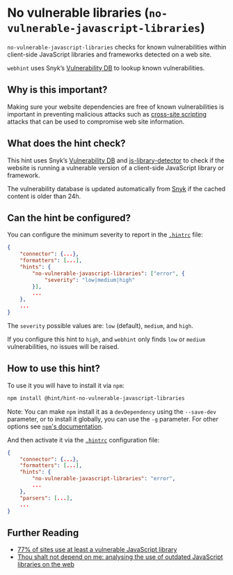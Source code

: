 # No vulnerable libraries (`no-vulnerable-javascript-libraries`)

`no-vulnerable-javascript-libraries` checks for known vulnerabilities
within client-side JavaScript libraries and frameworks detected on a
web site.

`webhint` uses Snyk’s [Vulnerability DB][snykdb] to lookup known
vulnerabilities.

## Why is this important?

Making sure your website dependencies are free of known
vulnerabilities is important in preventing malicious attacks such as
[cross-site scripting][XSS] attacks that can be used to compromise web
site information.

## What does the hint check?

This hint uses Snyk’s [Vulnerability DB][snykdb] and
[js-library-detector][js-library-detector] to check if the
website is running a vulnerable version of a client-side JavaScript
library or framework.

The vulnerability database is updated automatically from [Snyk][snykdb]
if the cached content is older than 24h.

## Can the hint be configured?

You can configure the minimum severity to report in the
[`.hintrc`][hintrc] file:

```json
{
    "connector": {...},
    "formatters": [...],
    "hints": {
        "no-vulnerable-javascript-libraries": ["error", {
            "severity": "low|medium|high"
        }],
        ...
    },
    ...
}
```

The `severity` possible values are: `low` (default), `medium`,
and `high`.

If you configure this hint to `high`, and `webhint` only finds
`low` or `medium` vulnerabilities, no issues will be raised.

## How to use this hint?

To use it you will have to install it via `npm`:

```bash
npm install @hint/hint-no-vulnerable-javascript-libraries
```

Note: You can make `npm` install it as a `devDependency` using the
`--save-dev` parameter, or to install it globally, you can use the
`-g` parameter. For other options see [`npm`'s
documentation](https://docs.npmjs.com/cli/install).

And then activate it via the [`.hintrc`][hintrc] configuration file:

```json
{
    "connector": {...},
    "formatters": [...],
    "hints": {
        "no-vulnerable-javascript-libraries": "error",
        ...
    },
    "parsers": [...],
    ...
}
```

## Further Reading

* [77% of sites use at least a vulnerable JavaScript library][77 vulnerable]
* [Thou shalt not depend on me: analysing the use of outdated JavaScript
   libraries on the web][not depend on me]

<!-- Link labels: -->

[77 vulnerable]: https://snyk.io/blog/77-percent-of-sites-use-vulnerable-js-libraries/
[js-library-detector]: https://npmjs.com/package/js-library-detector
[not depend on me]: https://blog.acolyer.org/2017/03/07/thou-shalt-not-depend-on-me-analysing-the-use-of-outdated-javascript-libraries-on-the-web/
[snykdb]: https://snyk.io/vuln/
[hintrc]: https://webhint.io/docs/user-guide/configuring-webhint/summary/
[XSS]: https://developer.mozilla.org/en-US/docs/Glossary/Cross-site_scripting
